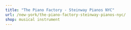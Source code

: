 ```yaml
---
title: "The Piano Factory - Steinway Pianos NYC"
url: /new-york/the-piano-factory-steinway-pianos-nyc/
shop: musical instrument
---
```


